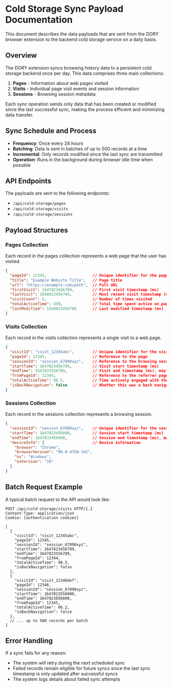 # Cold Storage Sync Payload Documentation

This document describes the data payloads that are sent from the DORY browser extension to the backend cold storage service on a daily basis.

## Overview

The DORY extension syncs browsing history data to a persistent cold storage backend once per day. This data comprises three main collections:

1. **Pages** - Information about web pages visited
2. **Visits** - Individual page visit events and session information
3. **Sessions** - Browsing session metadata

Each sync operation sends only data that has been created or modified since the last successful sync, making the process efficient and minimizing data transfer.

## Sync Schedule and Process

- **Frequency**: Once every 24 hours
- **Batching**: Data is sent in batches of up to 500 records at a time
- **Incremental**: Only records modified since the last sync are transmitted
- **Operation**: Runs in the background during browser idle time when possible

## API Endpoints

The payloads are sent to the following endpoints:

- `/api/cold-storage/pages`
- `/api/cold-storage/visits`
- `/api/cold-storage/sessions`

## Payload Structures

### Pages Collection

Each record in the pages collection represents a web page that the user has visited.

```json
{
  "pageId": 12345,                    // Unique identifier for the page
  "title": "Example Website Title",   // Page title
  "url": "https://example.com/path",  // Full URL
  "firstVisit": 1647823456789,        // First visit timestamp (ms)
  "lastVisit": 1648023456789,         // Most recent visit timestamp (ms)
  "visitCount": 5,                    // Number of times visited
  "totalActiveTime": 450,             // Total time spent active on page (seconds)
  "lastModified": 1648023456789       // Last modified timestamp (ms)
}
```

### Visits Collection

Each record in the visits collection represents a single visit to a web page.

```json
{
  "visitId": "visit_12345abc",        // Unique identifier for the visit
  "pageId": 12345,                    // Reference to the page
  "sessionId": "session_67890xyz",    // Reference to the browsing session
  "startTime": 1647823456789,         // Visit start timestamp (ms)
  "endTime": 1647823556789,           // Visit end timestamp (ms), may be null if ongoing
  "fromPageId": 12344,                // Reference to the referrer page, if any
  "totalActiveTime": 98.5,            // Time actively engaged with the page (seconds)
  "isBackNavigation": false           // Whether this was a back navigation
}
```

### Sessions Collection

Each record in the sessions collection represents a browsing session.

```json
{
  "sessionId": "session_67890xyz",    // Unique identifier for the session
  "startTime": 1647823456000,         // Session start timestamp (ms)
  "endTime": 1647833456000,           // Session end timestamp (ms), may be null if ongoing
  "deviceInfo": {                     // Device information
    "browser": "Chrome",
    "browserVersion": "98.0.4758.102",
    "os": "Windows",
    "osVersion": "10"
  }
}
```

## Batch Request Example

A typical batch request to the API would look like:

```http
POST /api/cold-storage/visits HTTP/1.1
Content-Type: application/json
Cookie: [authentication cookies]

[
  {
    "visitId": "visit_12345abc",
    "pageId": 12345,
    "sessionId": "session_67890xyz",
    "startTime": 1647823456789,
    "endTime": 1647823556789,
    "fromPageId": 12344,
    "totalActiveTime": 98.5,
    "isBackNavigation": false
  },
  {
    "visitId": "visit_12346def",
    "pageId": 12346,
    "sessionId": "session_67890xyz",
    "startTime": 1647823556800,
    "endTime": 1647823656800,
    "fromPageId": 12345,
    "totalActiveTime": 86.2,
    "isBackNavigation": false
  },
  // ... up to 500 records per batch
]
```

## Error Handling

If a sync fails for any reason:
- The system will retry during the next scheduled sync
- Failed records remain eligible for future syncs since the last sync timestamp is only updated after successful syncs
- The system logs details about failed sync attempts

